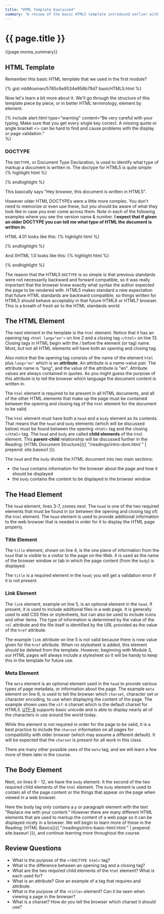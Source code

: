 ```yaml
---
title: "HTML Template Explained"
summary: "A review of the basic HTML5 template introduced earlier with an explanation of each of the parts that make up the template page."
---
```


# {{ page.title }}
{{page.morea_summary}}

## HTML Template
Remember this basic HTML template that we used in the first module?

{% gist mbMosman/5785c6e9534e956b79d7 basicHTML5.html %}

Now let's learn a bit more about it. We'll go through the structure of this template piece by piece, or in better HTML terminology, element by element.

{% include alert.html type="warning"
    content="Be very careful with your typing. Make sure that you get every single key correct. A missing quote or angle bracket <> can be hard to find and cause problems with the display or page validation."  
%}  

### DOCTYPE
The `DOCTYPE`, or Document Type Declaration, is used to identify what type of markup a document is written in. The doctype for HTML5 is quite simple:
{% highlight html %}
<!DOCTYPE html>
{% endhighlight %}

This basically says "Hey browser, this document is written in HTML5".

However older HTML DOCTYPEs were a little more complex.  You don't need to memorize or even use these, but you should be aware of what they look like in case you ever come across them. Note in each of the following examples where you see the version name & number.  __I expect that if given an older DOCTYPE you can tell me what type of HTML the document is written in.__

HTML 4.01 looks like this:
{% highlight html %}
<!DOCTYPE HTML PUBLIC "-//W3C//DTD HTML 4.01//EN" "http://www.w3.org/TR/html4/strict.dtd">
{% endhighlight %}

And XHTML 1.0 looks like this:
{% highlight html %}
<!DOCTYPE html PUBLIC "-//W3C//DTD XHTML 1.0 Strict //EN" "http://www.w3.org/TR/xhtml1/DTD/xhtml1-strict.dtd">
{% endhighlight %}

The reason that the HTML5 `DOCTYPE` is so simple is that previous standards were not necessarily backward and forward compatible, so it was really important that the browser knew exactly what syntax the author expected the page to be rendered with. HTML5 makes standard a new expectation that future HTML standards are backward compatible, so things written for HTML5 should behave acceptably in that future HTML6 or HTML7 browser. This is a breath of fresh air to the HTML standards world.

## The HTML Element
The next element in the template is the `html` element. Notice that it has an opening tag `<html lang="en">` on line 2 and a closing tag `</html>` on line 13. Closing tags in HTML begin with the / before the element (or tag) name. Most, but not all HTML elements will have both an opening and closing tag.

Also notice that the opening tag consists of the name of the element `html` plus `lang="en"` which is an __attribute__.  An attribute is a name-value pair. The attribute name is "lang", and the value of the attribute is "en". Attribute values are always contained in quotes. As you might guess the purpose of this attribute is to tell the browser which language the document content is written in.

The `html` element is required to be present in all HTML documents, and all of the other HTML elements that make up the page must be contained between the opening and closing tag of the `html` element for the document to be valid.

The `html` element must have both a `head` and a `body` element as its contents. That means that the `head` and `body` elements (which will be discussed below) must be found between the opening `<html>` tag and the closing `</html>` tag. The `head` and `body` are called __child elements__ of the `html` element. This __parent-child__ relationship will be discussed further in the Reading: [HTML Document Structure]({{ "/readings/intro-dom.html " | prepend: site.baseurl }}).

The `head` and the `body` divide the HTML document into two main sections:

- the `head` contains information for the browser about the page and how it should be displayed
- the `body` contains the content to be displayed in the browser window


## The Head Element
The `head` element, lines 3-7, comes next. The `head` is one of the two required elements that must be found in (or between the opening and closing tag of) the `html` element. The `head` element is used to provide additional information to the web browser that is needed in order for it to display the HTML page properly.

### Title Element
The `title` element, shown on line 4, is the one piece of information from the `head` that is visible to a visitor to the page on the Web.  It is used as the name of the browser window or tab in which the page content (from the `body`) is displayed.

The `title` is a required element in the `head`; you will get a validation error if it is not present.  

### Link Element
The `link` element, example on line 5, is an optional element in the `head`. If present, it is used to include additional files in a web page. It is generally used to add CSS files or stylesheets, but can also be used to include icons and other items. The type of information is determined by the value of the `rel` attribute and the file itself is identified by the URL provided as the value of the `href` attribute.

The example `link` attribute on line 5 is not valid because there is now value given for the `href` attribute.  When no stylesheet is added, this element should be deleted from the template. However, beginning with Module 3, our HTML pages will always include a stylesheet so it will be handy to keep this in the template for future use.

### Meta Element
The `meta` element is an optional element used in the `head` to provide various types of page metadata, or information about the page. The example `meta` element on line 6, is used to tell the browser which `charset`, character set or character encoding, to use when displaying the content of the page. The example shown uses the `utf-8` charset which is the default charset for HTML5. [UTF-8](https://en.wikipedia.org/wiki/UTF-8) supports basic unicode and is able to display nearly all of the characters in use around the world today.

While this element is not required in order for the page to be valid, it is a best practice to include the `charset` information on all pages for compatibility with older browser (which may assume a different default).  It will be expected that the `charset` is present for all work in this class.

There are many other possible uses of the `meta` tag, and we will learn a few more of them later in the course.  

## The Body Element
Next, on lines 8 - 12, we have the `body` element. It the second of the two required child elements of the `html` element. The `body` element is used to contain all of the page content or the things that appear on the page when viewed in a web browser.

Here the body tag only contains a `p` or paragraph element with the text "Replace me with your content." However there are many different HTML elements that are used to markup the content of a web page so it can be displayed nicely in a browser. We will begin to learn more of these in the Reading: [HTML Basics]({{ "/readings/intro-basic-html.html " | prepend: site.baseurl }}), and continue learning more throughout the course.

## Review Questions

- What is the purpose of the `<!DOCTYPE html>` tag?
- What is the difference between an opening tag and a closing tag?
- What are the two required child elements of the `html` element?  What is each used for?
- What is an attribute?  Give an example of a tag that requires and attribute.
- What is the purpose of the `<title>` element? Can it be seen when viewing a page in the browser?
- What is a charset?  How do you tell the browser which charset it should use?
